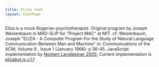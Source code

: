 ```yaml
---
title: Eliza chat
layout: ChatPage
---
```

 Eliza is a mock Rogerian psychotherapist. Original program by Joseph Weizenbaum in MAD-SLIP for "Project MAC" at MIT. cf: Weizenbaum, Joseph "ELIZA - A Computer Program For the Study of Natural Language Communication Between Man and Machine" in: Communications of the ACM; Volume 9 , Issue 1 (January 1966): p 36-45.
JavaScript implementation by [Norbert Landsteiner 2005](http://www.masserk.at);
Current implementation is [elizabot.js v.1.1](https://www.npmjs.com/package/elizabot)
